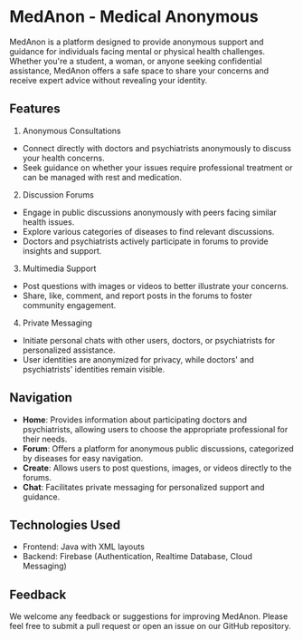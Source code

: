 # MedAnon - Medical Anonymous

MedAnon is a platform designed to provide anonymous support and guidance for individuals facing mental or physical health challenges. Whether you're a student, a woman, or anyone seeking confidential assistance, MedAnon offers a safe space to share your concerns and receive expert advice without revealing your identity.

## Features

1. Anonymous Consultations

- Connect directly with doctors and psychiatrists anonymously to discuss your health concerns.
- Seek guidance on whether your issues require professional treatment or can be managed with rest and medication.

2. Discussion Forums

- Engage in public discussions anonymously with peers facing similar health issues.
- Explore various categories of diseases to find relevant discussions.
- Doctors and psychiatrists actively participate in forums to provide insights and support.

3. Multimedia Support

- Post questions with images or videos to better illustrate your concerns.
- Share, like, comment, and report posts in the forums to foster community engagement.

4. Private Messaging

- Initiate personal chats with other users, doctors, or psychiatrists for personalized assistance.
- User identities are anonymized for privacy, while doctors' and psychiatrists' identities remain visible.

## Navigation

- **Home**: Provides information about participating doctors and psychiatrists, allowing users to choose the appropriate professional for their needs.
- **Forum**: Offers a platform for anonymous public discussions, categorized by diseases for easy navigation.
- **Create**: Allows users to post questions, images, or videos directly to the forums.
- **Chat**: Facilitates private messaging for personalized support and guidance.

## Technologies Used

- Frontend: Java with XML layouts
- Backend: Firebase (Authentication, Realtime Database, Cloud Messaging)

## Feedback

We welcome any feedback or suggestions for improving MedAnon. Please feel free to submit a pull request or open an issue on our GitHub repository.
